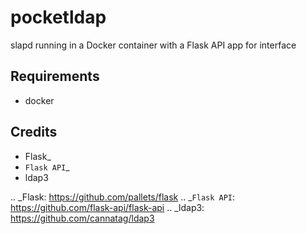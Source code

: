 pocketldap
==========

slapd running in a Docker container with a Flask API app for interface


Requirements
------------

*  docker


Credits
-------

*  Flask_
*  `Flask API`_
*  ldap3

.. _Flask: https://github.com/pallets/flask
.. _`Flask API`: https://github.com/flask-api/flask-api
.. _ldap3: https://github.com/cannatag/ldap3
